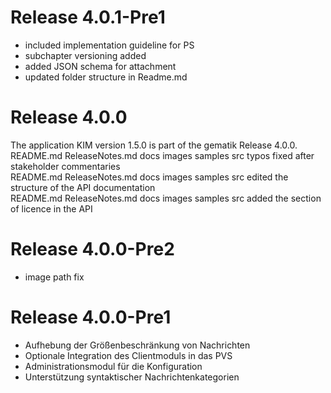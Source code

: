 # Release 4.0.1-Pre1
- included implementation guideline for PS
 - subchapter versioning added
 - added JSON schema for attachment
 - updated folder structure in Readme.md


# Release 4.0.0
The application KIM version 1.5.0 is part of the gematik Release 4.0.0. <br> README.md ReleaseNotes.md docs images samples src typos fixed after stakeholder commentaries <br> README.md ReleaseNotes.md docs images samples src edited the structure of the API documentation <br> README.md ReleaseNotes.md docs images samples src added the section of licence in the API <br>

# Release 4.0.0-Pre2
* image path fix <br>

# Release 4.0.0-Pre1
* Aufhebung der Größenbeschränkung von Nachrichten <br> 
* Optionale Integration des Clientmoduls in das PVS <br> 
* Administrationsmodul für die Konfiguration <br>
* Unterstützung syntaktischer Nachrichtenkategorien

